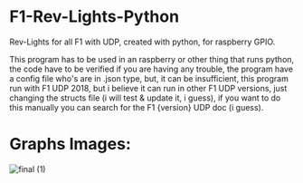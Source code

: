 # F1-Rev-Lights-Python
Rev-Lights for all F1 with UDP, created with python, for raspberry GPIO.

This program has to be used in an raspberry or other thing that runs python, the code have to be verified if you are having any trouble,
the program have a config file who's are in .json type, but, it can be insufficient, this program run with F1 UDP 2018, but i believe it 
can run in other F1 UDP versions, just changing the structs file (i will test & update it, i guess), if you want to do this manually you can
search for the F1 {version} UDP doc (i guess).
# Graphs Images:
![final (1)](https://github.com/pythonyh/F1-Rev-Lights-Python/assets/71405838/cf55fd20-e837-4912-a626-0a90d457108a)
